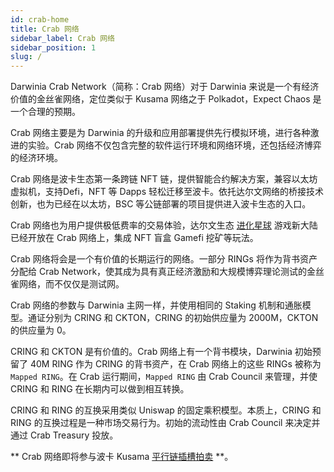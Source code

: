 ```yaml
---
id: crab-home
title: Crab 网络
sidebar_label: Crab 网络
sidebar_position: 1
slug: /
---
```


Darwinia Crab Network（简称：Crab 网络）对于 Darwinia 来说是一个有经济价值的金丝雀网络，定位类似于 Kusama 网络之于 Polkadot，Expect Chaos 是一个合理的预期。

Crab 网络主要是为 Darwinia 的升级和应用部署提供先行模拟环境，进行各种激进的实验。Crab 网络不仅包含完整的软件运行环境和网络环境，还包括经济博弈的经济环境。

Crab 网络是波卡生态第一条跨链 NFT 链，提供智能合约解决方案，兼容以太坊虚拟机，支持Defi，NFT 等 Dapps 轻松迁移至波卡。依托达尔文网络的桥接技术创新，也为已经在以太坊，BSC 等公链部署的项目提供进入波卡生态的入口。

Crab 网络也为用户提供极低费率的交易体验，达尔文生态 [进化星球](https://www.evolution.land/) 游戏新大陆已经开放在 Crab 网络上，集成 NFT 盲盒 Gamefi 挖矿等玩法。

Crab 网络将会是一个有价值的长期运行的网络。一部分 RINGs 将作为背书资产分配给 Crab Network，使其成为具有真正经济激励和大规模博弈理论测试的金丝雀网络，而不仅仅是测试网。

Crab 网络的参数与 Darwinia 主网一样，并使用相同的 Staking 机制和通胀模型。通证分别为 CRING 和 CKTON，CRING 的初始供应量为 2000M，CKTON 的供应量为 0。

CRING 和 CKTON 是有价值的。Crab 网络上有一个背书模块，Darwinia 初始预留了 40M RING 作为 CRING 的背书资产，在 Crab 网络上的这些 RINGs 被称为 `Mapped RING`。在 Crab 运行期间，`Mapped RING` 由 Crab Council 来管理，并使 CRING 和 RING 在长期内可以做到相互转换。

CRING 和 RING 的互换采用类似 Uniswap 的固定乘积模型。本质上，CRING 和 RING 的互换过程是一种市场交易行为。初始的流动性由 Crab Council 来决定并通过 Crab Treasury 投放。

** Crab 网络即将参与波卡 Kusama [平行链插槽拍卖](https://polkadot.network/launch-parachains/) **。
